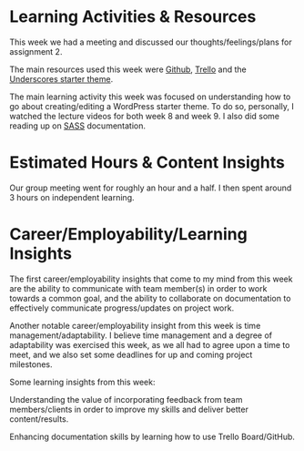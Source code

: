 # **Learning Activities & Resources**
This week we had a meeting and discussed our thoughts/feelings/plans for assignment 2. 

The main resources used this week were [Github](https://github.com/), [Trello](https://trello.com/) and the [Underscores starter theme](https://underscores.me/).

The main learning activity this week was focused on understanding how to go about creating/editing a WordPress starter theme. To do so, personally, I watched the lecture videos for both week 8 and week 9. I also did some reading up on [SASS](https://sass-lang.com/documentation/) documentation.

# **Estimated Hours & Content Insights**
Our group meeting went for roughly an hour and a half. I then spent around 3 hours on independent learning.

# **Career/Employability/Learning Insights**
The first career/employability insights that come to my mind from this week are the ability to communicate with team member(s) in order to work towards a common goal, and the ability to collaborate on documentation to effectively communicate progress/updates on project work. 

Another notable career/employability insight from this week is time management/adaptability. I believe time management and a degree of adaptability was exercised this week, as we all had to agree upon a time to meet, and we also set some deadlines for up and coming project milestones. 

Some learning insights from this week:

Understanding the value of incorporating feedback from team members/clients in order to improve my skills and deliver better content/results.

Enhancing documentation skills by learning how to use Trello Board/GitHub. 

 
